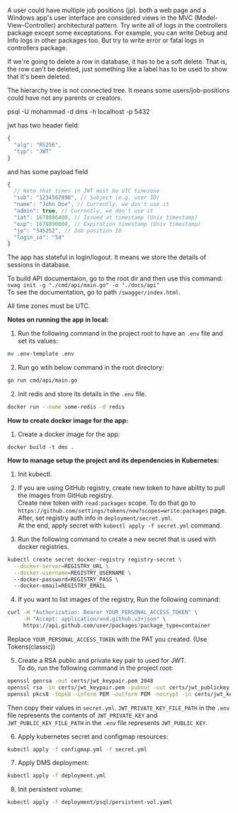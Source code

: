 A user could have multiple job positions (jp).
both a web page and a Windows app's user interface are considered views in the MVC (Model-View-Controller) architectural pattern.
Try write all of logs in the controllers package except some exceptations. For example, you can write Debug and Info logs in other packages too. But try to write error or fatal logs in controllers package.

If we're going to delete a row in database, it has to be a soft delete. That is, the row can't be deleted, just something like a label has to be used to show that it's been deleted.

The hierarchy tree is not connected tree. It means some users/job-positions could have not any parents or creators.

psql -U mohammad -d dms -h localhost -p 5432

jwt has two header field:   
```js
{
  "alg": "RS256",
  "typ": "JWT"
}
```  
and has some payload field   
```js
{
  // Note that times in JWT must be UTC timezone
  "sub": "1234567890", // Subject (e.g. user ID)
  "name": "John Doe", // Currently, we don't use it
  "admin": true, // Currently, we don't use it
  "iat": 1678886400, // Issued at timestamp (Unix timestamp)
  "exp": 1678890000, // Expiration timestamp (Unix timestamp)
  "jp": "345252", // Job position ID
  "login_id": "54"
}
```  
The app has stateful in login/logout. It means we store the details of sessions in database.

To build API documentaion, go to the root dir and then use this command:  
`swag init -g "./cmd/api/main.go" -o "./docs/api"`  
To see the documentation, go to path `/swagger/index.html`.  

All time zones must be UTC.

**Notes on running the app in local:**
1) Run the following command in the project root to have an `.env` file and set its values:  
```sh
mv .env-template .env
```

2) Run go wtih below command in the root directory:
```sh
go run cmd/api/main.go
```

2) Init redis and store its details in the `.env` file.
```sh
docker run --name some-redis -d redis
```

**How to create docker image for the app:**
1) Create a docker image for the app:  
```
docker build -t dms .
```

**How to manage setup the project and its dependencies in Kubernetes:**
1) Init kubectl.

2) If you are using GitHub registry, create new token to have ability to pull the images from GitHub registry.  
Create new token with `read:packages` scope. To do that go to `https://github.com/settings/tokens/new?scopes=write:packages` page. After, set registry auth info in `deployment/secret.yml`.   
At the end, apply secret with `kubectl apply -f secret.yml` command.  

3) Run the following command to create a new secret that is used with docker registries.
```sh
kubectl create secret docker-registry registry-secret \
  --docker-server=REGISTRY_URL \
  --docker-username=REGISTRY_USERNAME \      
  --docker-password=REGISTRY_PASS \  
  --docker-email=REGISTRY_EMAIL
```

4) If you want to list images of the registry, Run the following command:
```sh
curl -H "Authorization: Bearer YOUR_PERSONAL_ACCESS_TOKEN" \
     -H "Accept: application/vnd.github.v3+json" \
     https://api.github.com/user/packages?package_type=container
```
Replace `YOUR_PERSONAL_ACCESS_TOKEN` with the PAT you created. (Use Tokens(classic))

5) Create a RSA public and private key pair to used for JWT.    
To do, run the following command in the project root:  
```sh
openssl genrsa -out certs/jwt_keypair.pem 2048
openssl rsa -in certs/jwt_keypair.pem -pubout -out certs/jwt_publickey.crt
openssl pkcs8 -topk8 -inform PEM -outform PEM -nocrypt -in certs/jwt_keypair.pem -out certs/jwt_pkcs8.key
```
Then copy their values in `secret.yml`. `JWT_PRIVATE_KEY_FILE_PATH` in the `.env` file represents the contents of `JWT_PRIVATE_KEY` and `JWT_PUBLIC_KEY_FILE_PATH` in the `.env` file represents `JWT_PUBLIC_KEY`.  

6) Apply kubernetes secret and configmap resources:
```sh
kubectl apply -f configmap.yml -f secret.yml
```

7) Apply DMS deployment:
```sh
kubectl apply -f deployment.yml
```

8) Init persistent volume:
```sh
kubectl apply -f deployment/psql/persistent-vol.yaml
```